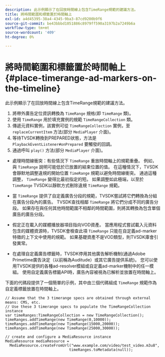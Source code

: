 ```yaml
---
description: 此示例顯示了在回放時間線上包含TimeRange規範的建議方法。
title: 將時間範圍和標籤置於時間軸上
exl-id: a4d45395-38a4-4345-9ba3-87cd9200b9f6
source-git-commit: be43bbbd1051886c8979ff590a3197b2a7249b6a
workflow-type: tm+mt
source-wordcount: '409'
ht-degree: 0%

---
```


# 將時間範圍和標籤置於時間軸上 {#place-timerange-ad-markers-on-the-timeline}

此示例顯示了在回放時間線上包含TimeRange規範的建議方法。

1. 將帶外廣告定位資訊轉換為 `TimeRange` 規格(即 `TimeRange` 類)。
1. 使用 `TimeRange` 用於填充實例的規範 `TimeRangeCollection` 類。
1. 傳遞元資料實例，該實例可從 `TimeRangeCollection` 實例，至 `replaceCurrentItem` 方法(部分 `MediaPlayer` 介面)。
1. 等待TVSDK轉換到PREPARED狀態，方法是 `PlaybackEventListener#onPrepared` 要觸發的回調。
1. 通過呼叫 `play()` 方法(部分 `MediaPlayer` 介面)。

* 處理時間線衝突：有些情況下 `TimeRange` 重放時間軸上的規範重疊。 例如，與 `TimeRange` 說明可能低於已放置的結束位置的值。 在這種情況下，TVSDK會靜默地調整違規的開始位置 `TimeRange` 規範以避免時間線衝突。 通過這種調整， `TimeRange` 變得比最初指定的短。 如果調整如此極端，以至於 `TimeRange` TVSDK以靜默方式刪除違規 `TimeRange` 規範。

* 當 `TimeRange` 提供了自定義廣告分段的規範，TVSDK嘗試將它們轉換為分組在廣告分段內的廣告。 TVSDK查找相鄰 `TimeRange` 將它們分成不同的廣告分段。 如果存在與任何其他時間範圍不相鄰的時間範圍，則將其轉換為包含單個廣告的廣告分段。

* 假定正在載入的媒體播放器項目指向VOD資產。 當應用程式嘗試載入元資料包含的媒體資源時，TVSDK會檢查此項 `TimeRange` 只能在自定義ad-marker特徵的上下文中使用的規範。 如果基礎資產不是VOD類型，則TVSDK庫會引發異常。

* 在處理自定義廣告標籤時，TVSDK停用其他廣告解析機制(通過Adobe Primetime廣告決定（以前稱為Auditude）或其它廣告提供系統)。 您可以使用TVSDK提供的各種ad-resolver模組或自定義ad-marker機制中的任一模組。 使用自定義廣告標籤API時，廣告內容被視為已解析並放置在時間軸上。

<!--<a id="example_639BD1B66CE74F3DB65ED06CAD23EB09"></a>-->

下面的代碼段提供了一個簡單的示例，其中由三個代碼組成 `TimeRange` 規範作為自定義標籤放置在時間軸上。

```
// Assume that the 3 timerange specs are obtained through external means: CMS, etc. 
// Use these 3 timerange specs to populate the TimeRangeCollection instance 
var timeRanges:TimeRangeCollection = new TimeRangeCollection(); 
timeRanges.addTimeRange(new TimeRange(0,10000)); 
timeRanges.addTimeRange(new TimeRange(15000,20000)); 
timeRanges.addTimeRange(new TimeRange(25000,30000)); 
  
// create and configure a MediaResource instance 
MediaResource mediaResource =  
  MediaResource.createFromUrl("www.example.com/video/test_video.m3u8",  
                             timeRanges.toMetadata(null));
```

